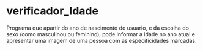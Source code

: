 # verificador_Idade
 Programa que apartir do ano de nascimento do usuario, e da escolha do sexo (como masculinou ou feminino), pode informar a idade no ano atual e apresentar uma imagem de uma pessoa com as especificidades marcadas.
